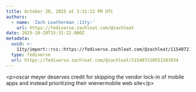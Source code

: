 ```yaml
---
title: October 20, 2025 at 3:31:22 PM UTC
authors:
  - name: 'Zach Leatherman :11ty:'
    url: https://fediverse.zachleat.com/@zachleat
date: 2025-10-20T15:31:22.000Z
metadata:
  uuid: >-
    11ty/import::rss::https://fediverse.zachleat.com/@zachleat/115407210551283934
  type: fediverse
  url: https://fediverse.zachleat.com/@zachleat/115407210551283934
---
```

\<p>oscar meyer deserves credit for skipping the vendor lock-in of mobile apps and instead prioritizing their wienermobile web site\</p>